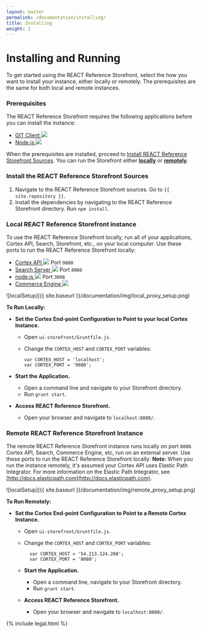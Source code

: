 ```yaml
---
layout: master
permalink: /documentation/installing/
title: Installing
weight: 2
---
```

Installing and Running
====================

To get started using the REACT Reference Storefront, select the how you want to install your instance, either locally or remotely. The prerequisites are the same for both local and remote instances.

### Prerequisites

The REACT Reference Storefront requires the following applications before you can install the instance:

<ul>
<li><a href="http://git-scm.com/downloads" target="_blank">GIT Client <img src="{{ site.baseurl }}/documentation/img/extlink.png" /></a></li>
<li><a href="http://nodejs.org/" target="_blank">Node.js <img src="{{ site.baseurl }}/documentation/img/extlink.png" /></a></li>
</ul>

When the prerequisites are installed, proceed to [Install REACT Reference Storefront Sources](#installing-react-reference-storefront-sources). You can run the Storefront either
**[locally](#running-react-reference-storefront-locally)** or **[remotely](#running-react-reference-storefront-remotely)**.

### <a name="installing-react-reference-storefront-sources"> </a> Install the REACT Reference Storefront Sources
1. Navigate to the REACT Reference Storefront sources. Go to
`{{ site.repository }}`.
2. Install the dependencies by navigating to the REACT Reference Storefront directory. Run
`npm install`.

### <a name="running-react-reference-storefront-locally"> </a>Local REACT Reference Storefront instance
To use the REACT Reference Storefront locally, run all of your applications, Cortex API, Search, Storefront, etc., on your local computer. Use these ports to run the REACT Reference Storefront locally:

<ul>
<li><a href="https://docs.elasticpath.com/display/EPCAPIDEV/Installation+and+Configuration+Guide" target="_blank">Cortex API <img src="{{ site.baseurl }}/documentation/img/extlink.png" /></a> Port <code>9080</code></li>
<li><a href="https://docs.elasticpath.com/display/EP680DEV/Installation+and+Configuration+Guide" target="_blank">Search Server <img src="{{ site.baseurl }}/documentation/img/extlink.png" /></a> Port <code>8080</code></li>
<li><a href="http://nodejs.org/" target="_blank">node.js <img src="{{ site.baseurl }}/documentation/img/extlink.png" /></a> Port <code>3008</code></li>
<li><a href="https://docs.elasticpath.com/display/EP680DEV/Installation+and+Configuration+Guide" target="_blank">Commerce Engine <img src="{{ site.baseurl }}/documentation/img/extlink.png" /></a></li>
</ul>

![localSetup]({{ site.baseurl }}/documentation/img/local_proxy_setup.png)

**To Run Locally:**

* **Set the Cortex End-point Configuration to Point to your local Cortex Instance.**

  * Open `ui-storefront/Gruntfile.js`.
  * Change the `CORTEX_HOST` and `CORTEX_PORT` variables:

        var CORTEX_HOST = 'localhost';
        var CORTEX_PORT = '9080';

* **Start the Application.**

  * Open a command line and navigate to your Storefront directory.
  * Run `grunt start`.

* **Access REACT Reference Storefront.**

  * Open your browser and navigate to
    `localhost:8080/`.

### <a name="running-react-reference-storefront-remotely"> </a>Remote REACT Reference Storefront Instance
The remote REACT Reference Storefront instance runs locally on port `8080`. Cortex API, Search, Commerce Engine, etc, run on an external server.
Use these ports to run the REACT Reference Storefront locally:
**Note:** When you run the instance remotely, it's assumed your Cortex API uses Elastic Path Integrator. For more information on the Elastic Path Integrator, see [http://docs.elasticpath.com](http://docs.elasticpath.com).

![localSetup]({{ site.baseurl }}/documentation/img/remote_proxy_setup.png)

**To Run Remotely:**

* **Set the Cortex End-point Configuration to Point to a Remote Cortex Instance.**

  * Open `ui-storefront/Gruntfile.js`.
  * Change the `CORTEX_HOST` and `CORTEX_PORT` variables:

          var CORTEX_HOST = '54.213.124.208';
          var CORTEX_PORT = '8080';

  * **Start the Application.**

    * Open a command line, navigate to your Storefront directory.
    * Run `grunt start`.

  * **Access REACT Reference Storefront.**

    * Open your browser and navigate to
    `localhost:8080/`.

{% include legal.html %}
